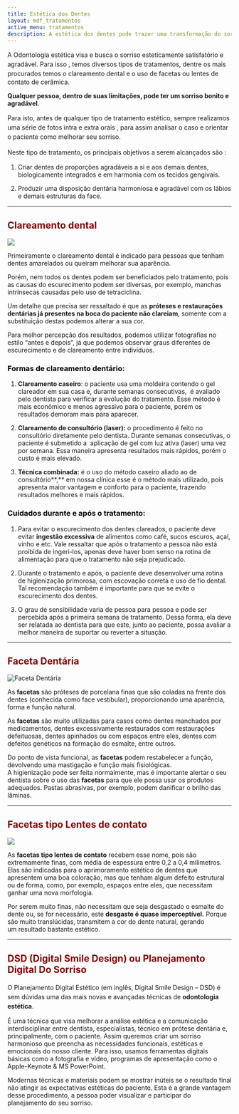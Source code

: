 ```yaml
---
title: Estética dos Dentes
layout: mdf_tratamentos
active_menu: tratamentos
description: A estética dos dentes pode trazer uma transformação do sorriso da pessoa, melhorando sua auto estima. Temos diversos tipos de tratamentos, como a faceta.
---
```


<span style="line-height: 1.5em;">A Odontologia estética visa e busca o </span>sorriso esteticamente satisfatório e agradável. <span style="line-height: 1.5em;">Para isso , temos diversos tipos de tratamentos, dentre os mais procurados temos o</span> clareamento dental e o uso de facetas ou lentes de contato de cerâmica.

**Qualquer pessoa, dentro de suas limitações, pode ter um sorriso bonito e agradável.**

P<span style="line-height: 1.5em;">ara isto, antes de qualquer tipo de tratamento estético, sempre realizamos uma série de fotos intra e extra orais , para assim analisar o caso e orientar o paciente como melhorar seu sorriso.</span>

<span style="line-height: 1.5em;">Neste tipo de tratamento, os principais objetivos a serem alcançados são :</span>

1. Criar dentes de proporções agradáveis a si e aos demais dentes, biologicamente integrados e em harmonia com os tecidos gengivais.

2. Produzir uma disposição dentária harmoniosa e agradável com os lábios e demais estruturas da face.

---

## <span style="color: #800000;">Clareamento dental

![](/images/uploads/2013/07/Sorriso-.png)

Primeiramente o clareamento dental é indicado para pessoas que tenham dentes amarelados ou queiram melhorar sua aparência. 

Porém, nem todos os dentes podem ser beneficiados pelo tratamento, pois as causas do escurecimento podem ser diversas, por exemplo, manchas intrínsecas causadas pelo uso de tetraciclina.

Um detalhe que precisa ser ressaltado é que as **próteses e restaurações dentárias já presentes na boca do paciente não clareiam**, somente com a substituição destas podemos alterar a sua cor.

Para melhor percepção dos resultados, podemos utilizar fotografias no estilo “antes e depois”, já que podemos observar graus diferentes de escurecimento e de clareamento entre indivíduos.

### <span style="color: #000000;">Formas de clareamento dentário:</span>

1. **Clareamento caseiro**: o paciente usa uma moldeira contendo o gel clareador em sua casa e, durante semanas consecutivas,  é avaliado pelo dentista para verificar a evolução do tratamento. Esse método é mais econômico e menos agressivo para o paciente, porém os resultados demoram mais para aparecer.

2. **Clareamento de consultório (laser):** o procedimento é feito no consultório diretamente pelo dentista. Durante semanas consecutivas, o paciente é submetido a  aplicação de gel com luz ativa (laser) uma vez por semana. Essa maneira apresenta resultados mais rápidos, porém o custo é mais elevado.

3. **Técnica combinada:** é o uso do método caseiro aliado ao de consultório**,** em nossa clínica esse é o método mais utilizado, pois apresenta maior vantagem e conforto para o paciente, trazendo resultados melhores e mais rápidos.


### <span style="color: #000000;">Cuidados durante e após o tratamento:</span>

1. Para evitar o escurecimento dos dentes clareados, o paciente deve evitar **ingestão excessiva** de alimentos como café, sucos escuros, açaí, vinho e etc. Vale ressaltar que após o tratamento a pessoa não está proibida de ingeri-los, apenas deve haver bom senso na rotina de alimentação para que o tratamento não seja prejudicado.

2. Durante o tratamento e após, o paciente deve desenvolver uma rotina de higienização primorosa, com escovação correta e uso de fio dental. Tal recomendação também é importante para que se evite o escurecimento dos dentes.

3. O grau de sensibilidade varia de pessoa para pessoa e pode ser percebida após a primeira semana de tratamento. Dessa forma, ela deve ser relatada ao dentista para que este, junto ao paciente, possa avaliar a melhor maneira de suportar ou reverter a situação.

---

## <span style="color: #800000;">**Faceta Dentária**</span>

![Faceta Dentária](/images/uploads/2013/07/Faceta-Dentária.png)

As **facetas** são próteses de porcelana finas que são coladas na frente dos dentes (conhecida como face vestibular), proporcionando uma aparência, forma e função natural.

As **facetas** são muito utilizadas para casos como dentes manchados por medicamentos, dentes excessivamente restaurados com restaurações defeituosas, dentes apinhados ou com espaços entre eles, dentes com defeitos genéticos na formação do esmalte, entre outros.

Do ponto de vista funcional, as **facetas** podem restabelecer a função, devolvendo uma mastigação e função mais fisiológicas.  
A higienização pode ser feita normalmente, mas é importante alertar o seu dentista sobre o uso das **facetas** para que ele possa usar os produtos adequados. Pastas abrasivas, por exemplo, podem danificar o brilho das lâminas.

---

## <span style="color: #800000;">**Facetas tipo Lentes de contato**</span>

![](/images/uploads/2013/07/Lente-de-Contato.png)

As **facetas tipo lentes de contato** recebem esse nome, pois são extremamente finas, com média de espessura entre 0,2 a 0,4 milímetros. Elas são indicadas para o aprimoramento estético de dentes que apresentem uma boa coloração, mas que tenham algum defeito estrutural ou de forma, como, por exemplo, espaços entre eles, que necessitam ganhar uma nova morfologia.

Por serem muito finas, não necessitam que seja desgastado o esmalte do dente ou, se for necessário, este **desgaste é quase imperceptível.** Porque são muito translúcidas, transmitem a cor do dente natural, gerando um resultado bastante estético.

---

## <span style="color: #800000;">DSD (Digital Smile Design) ou Planejamento Digital Do Sorriso</span>

<span style="line-height: 1.5em;">O Planejamento Digital Estético (em inglês, Digital Smile Design – DSD) é sem dúvidas uma das mais novas e avançadas técnicas de</span> **odontologia estética**<span style="line-height: 1.5em;">. 

É uma técnica que visa melhorar a análise estética e a comunicação interdisciplinar entre dentista, especialistas, técnico em prótese dentária e, principalmente, com o paciente. Assim queremos criar um sorriso harmonioso que preencha as necessidades funcionais, estéticas e emocionais do nosso cliente. Para isso, usamos ferramentas digitais básicas como a fotografia e vídeo, programas de apresentação como o Apple-Keynote & MS PowerPoint.</span>

Modernas técnicas e materiais podem se mostrar inúteis se o resultado final não atingir as expectativas estéticas do paciente. Esta é a grande vantagem desse procedimento, a pessoa poder visualizar e participar do planejamento do seu sorriso.